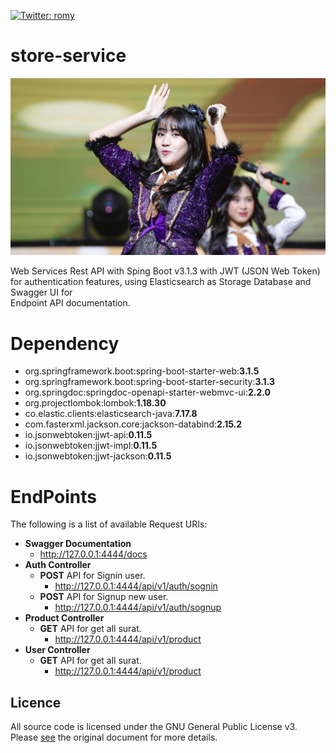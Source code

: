 [![Twitter: romy](https://img.shields.io/twitter/follow/RomySihananda)](https://twitter.com/RomySihananda)

# store-service

![](https://raw.githubusercontent.com/RomySaputraSihananda/RomySaputraSihananda/main/images/F7MvWqwXIAA2oNy.jpeg)

Web Services Rest API with Sping Boot v3.1.3 with JWT (JSON Web Token)</br>for authentication features, using Elasticsearch as Storage Database and Swagger UI for</br>Endpoint API documentation.

# Dependency

- org.springframework.boot:spring-boot-starter-web:**3.1.5**
- org.springframework.boot:spring-boot-starter-security:**3.1.3**
- org.springdoc:springdoc-openapi-starter-webmvc-ui:**2.2.0**
- org.projectlombok:lombok:**1.18.30**
- co.elastic.clients:elasticsearch-java:**7.17.8**
- com.fasterxml.jackson.core:jackson-databind:**2.15.2**
- io.jsonwebtoken:jjwt-api:**0.11.5**
- io.jsonwebtoken:jjwt-impl:**0.11.5**
- io.jsonwebtoken:jjwt-jackson:**0.11.5**

# EndPoints

The following is a list of available Request URIs:

- **Swagger Documentation**
  - http://127.0.0.1:4444/docs
- **Auth Controller**
  - **POST** API for Signin user.
    - http://127.0.0.1:4444/api/v1/auth/sognin
  - **POST** API for Signup new user.
    - http://127.0.0.1:4444/api/v1/auth/sognup
- **Product Controller**
  - **GET** API for get all surat.
    - http://127.0.0.1:4444/api/v1/product
- **User Controller**
  - **GET** API for get all surat.
    - http://127.0.0.1:4444/api/v1/product

## Licence

All source code is licensed under the GNU General Public License v3. Please [see](https://www.gnu.org/licenses) the original document for more details.
